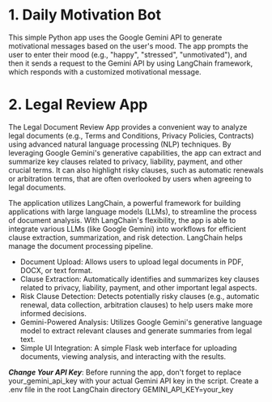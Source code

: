# 1. Daily Motivation Bot

This simple Python app uses the Google Gemini API to generate motivational messages based on the user's mood. The app prompts the user to enter their mood (e.g., "happy", "stressed", "unmotivated"), and then it sends a request to the Gemini API by using LangChain framework, which responds with a customized motivational message. 


# 2. Legal Review App

The Legal Document Review App provides a convenient way to analyze legal documents (e.g., Terms and Conditions, Privacy Policies, Contracts) using advanced natural language processing (NLP) techniques. By leveraging Google Gemini's generative capabilities, the app can extract and summarize key clauses related to privacy, liability, payment, and other crucial terms. It can also highlight risky clauses, such as automatic renewals or arbitration terms, that are often overlooked by users when agreeing to legal documents.

The application utilizes LangChain, a powerful framework for building applications with large language models (LLMs), to streamline the process of document analysis. With LangChain's flexibility, the app is able to integrate various LLMs (like Google Gemini) into workflows for efficient clause extraction, summarization, and risk detection. LangChain helps manage the document processing pipeline.

* Document Upload: Allows users to upload legal documents in PDF, DOCX, or text format.
* Clause Extraction: Automatically identifies and summarizes key clauses related to privacy, liability, payment, and other important legal aspects.
* Risk Clause Detection: Detects potentially risky clauses (e.g., automatic renewal, data collection, arbitration clauses) to help users make more informed decisions.
* Gemini-Powered Analysis: Utilizes Google Gemini's generative language model to extract relevant clauses and generate summaries from legal text.
* Simple UI Integration: A simple Flask web interface for uploading documents, viewing analysis, and interacting with the results.

***Change Your API Key***: Before running the app, don't forget to replace your_gemini_api_key with your actual Gemini API key in the script. Create a .env file in the root LangChain directory GEMINI_API_KEY=your_key